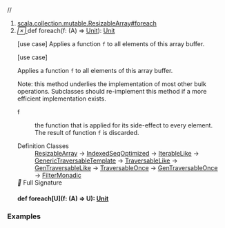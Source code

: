 //
<ol>
<li><a href="https://www.scala-lang.org/api/2.12.3/scala/collection/mutable/ArrayBuffer.html#foreach(f:A=>Unit):Unit">scala.collection.mutable.ResizableArray#foreach</a></li>
<li name="scala.collection.mutable.ResizableArray#foreach" visbl="pub" class="indented0 " data-isabs="false" fullcomment="yes" group="Ungrouped"> <a id="foreach(f:A=>Unit):Unit"></a><a id="foreach((A)⇒Unit):Unit"></a> <span class="permalink"> <a href="../../../scala/collection/mutable/ArrayBuffer.html#foreach(f:A=>Unit):Unit" title="Permalink"> <i class="material-icons"></i> </a> </span> <span class="modifier_kind"> <span class="modifier"></span> <span class="kind">def</span> </span> <span class="symbol"> <span class="name">foreach</span><span class="params">(<span name="f">f: (<span class="extype" name="scala.collection.IterableLike.A">A</span>) ⇒ <a href="../../Unit.html" class="extype" name="scala.Unit">Unit</a></span>)</span><span class="result">: <a href="../../Unit.html" class="extype" name="scala.Unit">Unit</a></span> </span> <p class="shortcomment cmt">[use case] Applies a function <code>f</code> to all elements of this array buffer.</p>
 <div class="fullcomment">
  [use case] 
  <div class="comment cmt">
   <p> Applies a function <code>f</code> to all elements of this array buffer.</p>
   <p> Note: this method underlies the implementation of most other bulk operations. Subclasses should re-implement this method if a more efficient implementation exists.</p>
  </div>
  <dl class="paramcmts block">
   <dt class="param">
    f
   </dt>
   <dd class="cmt">
    <p>the function that is applied for its side-effect to every element. The result of function <code>f</code> is discarded.</p>
   </dd>
  </dl>
  <dl class="attributes block"> 
   <dt>
    Definition Classes
   </dt>
   <dd>
    <a href="ResizableArray.html" class="extype" name="scala.collection.mutable.ResizableArray">ResizableArray</a> → 
    <a href="../IndexedSeqOptimized.html" class="extype" name="scala.collection.IndexedSeqOptimized">IndexedSeqOptimized</a> → 
    <a href="../IterableLike.html" class="extype" name="scala.collection.IterableLike">IterableLike</a> → 
    <a href="../generic/GenericTraversableTemplate.html" class="extype" name="scala.collection.generic.GenericTraversableTemplate">GenericTraversableTemplate</a> → 
    <a href="../TraversableLike.html" class="extype" name="scala.collection.TraversableLike">TraversableLike</a> → 
    <a href="../GenTraversableLike.html" class="extype" name="scala.collection.GenTraversableLike">GenTraversableLike</a> → 
    <a href="../TraversableOnce.html" class="extype" name="scala.collection.TraversableOnce">TraversableOnce</a> → 
    <a href="../GenTraversableOnce.html" class="extype" name="scala.collection.GenTraversableOnce">GenTraversableOnce</a> → 
    <a href="../generic/FilterMonadic.html" class="extype" name="scala.collection.generic.FilterMonadic">FilterMonadic</a>
   </dd>
   <div class="full-signature-block toggleContainer"> 
    <span class="toggle"> <i class="material-icons"></i> Full Signature </span> 
    <div class="hiddenContent full-signature-usecase">
     <h4 id="signature" class="signature"> <span class="modifier_kind"> <span class="modifier"></span> <span class="kind">def</span> </span> <span class="symbol"> <span class="name">foreach</span><span class="tparams">[<span name="U">U</span>]</span><span class="params">(<span name="f">f: (<span class="extype" name="scala.collection.mutable.ArrayBuffer.A">A</span>) ⇒ <span class="extype" name="scala.collection.mutable.ResizableArray.foreach.U">U</span></span>)</span><span class="result">: <a href="../../Unit.html" class="extype" name="scala.Unit">Unit</a></span> </span> </h4>
    </div> 
   </div>
  </dl>
 </div> </li>
        </ol>


### Examples



